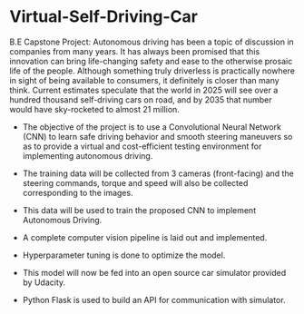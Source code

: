 # Virtual-Self-Driving-Car

B.E Capstone Project:
Autonomous driving has been a topic of discussion in companies from many years. It has always been promised that this innovation can bring life-changing safety and ease to the otherwise prosaic life of the people. Although something truly driverless is practically nowhere in sight of being available to consumers, it definitely is closer than many think. Current estimates speculate that the world in 2025 will see over a hundred thousand self-driving cars on road, and by 2035 that number would have sky-rocketed to almost 21 million.

- The objective of the project is to use a Convolutional Neural Network (CNN) to learn safe driving behavior and smooth steering maneuvers so as to provide a virtual and cost-efficient testing environment for implementing autonomous driving.

- The training data will be collected from 3 cameras (front-facing) and the steering commands, torque and speed will also be collected corresponding to the images.

- This data will be used to train the proposed CNN to implement Autonomous Driving.

- A complete computer vision pipeline is laid out and implemented.

- Hyperparameter tuning is done to optimize the model.

- This model will now be fed into an open source car simulator provided by Udacity.

- Python Flask is used to build an API for communication with simulator.
